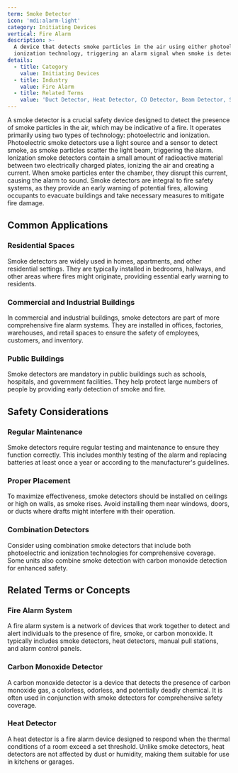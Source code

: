 ```yaml
---
term: Smoke Detector
icon: 'mdi:alarm-light'
category: Initiating Devices
vertical: Fire Alarm
description: >-
  A device that detects smoke particles in the air using either photoelectric or
  ionization technology, triggering an alarm signal when smoke is detected.
details:
  - title: Category
    value: Initiating Devices
  - title: Industry
    value: Fire Alarm
  - title: Related Terms
    value: 'Duct Detector, Heat Detector, CO Detector, Beam Detector, SLC'
---
```

A smoke detector is a crucial safety device designed to detect the presence of smoke particles in the air, which may be indicative of a fire. It operates primarily using two types of technology: photoelectric and ionization. Photoelectric smoke detectors use a light source and a sensor to detect smoke, as smoke particles scatter the light beam, triggering the alarm. Ionization smoke detectors contain a small amount of radioactive material between two electrically charged plates, ionizing the air and creating a current. When smoke particles enter the chamber, they disrupt this current, causing the alarm to sound. Smoke detectors are integral to fire safety systems, as they provide an early warning of potential fires, allowing occupants to evacuate buildings and take necessary measures to mitigate fire damage.

## Common Applications

### Residential Spaces
Smoke detectors are widely used in homes, apartments, and other residential settings. They are typically installed in bedrooms, hallways, and other areas where fires might originate, providing essential early warning to residents.

### Commercial and Industrial Buildings
In commercial and industrial buildings, smoke detectors are part of more comprehensive fire alarm systems. They are installed in offices, factories, warehouses, and retail spaces to ensure the safety of employees, customers, and inventory.

### Public Buildings
Smoke detectors are mandatory in public buildings such as schools, hospitals, and government facilities. They help protect large numbers of people by providing early detection of smoke and fire.

## Safety Considerations

### Regular Maintenance
Smoke detectors require regular testing and maintenance to ensure they function correctly. This includes monthly testing of the alarm and replacing batteries at least once a year or according to the manufacturer's guidelines.

### Proper Placement
To maximize effectiveness, smoke detectors should be installed on ceilings or high on walls, as smoke rises. Avoid installing them near windows, doors, or ducts where drafts might interfere with their operation.

### Combination Detectors
Consider using combination smoke detectors that include both photoelectric and ionization technologies for comprehensive coverage. Some units also combine smoke detection with carbon monoxide detection for enhanced safety.

## Related Terms or Concepts

### Fire Alarm System
A fire alarm system is a network of devices that work together to detect and alert individuals to the presence of fire, smoke, or carbon monoxide. It typically includes smoke detectors, heat detectors, manual pull stations, and alarm control panels.

### Carbon Monoxide Detector
A carbon monoxide detector is a device that detects the presence of carbon monoxide gas, a colorless, odorless, and potentially deadly chemical. It is often used in conjunction with smoke detectors for comprehensive safety coverage.

### Heat Detector
A heat detector is a fire alarm device designed to respond when the thermal conditions of a room exceed a set threshold. Unlike smoke detectors, heat detectors are not affected by dust or humidity, making them suitable for use in kitchens or garages.
